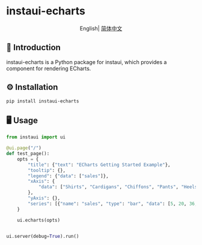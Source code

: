 # instaui-echarts

<div align="center">

English| [简体中文](./README.md)

</div>

## 📖 Introduction
instaui-echarts is a Python package for instaui, which provides a component for rendering ECharts.


## ⚙️ Installation

```bash
pip install instaui-echarts
```

## 🖥️ Usage
```python
from instaui import ui

@ui.page("/")
def test_page():
    opts = {
        "title": {"text": "ECharts Getting Started Example"},
        "tooltip": {},
        "legend": {"data": ["sales"]},
        "xAxis": {
            "data": ["Shirts", "Cardigans", "Chiffons", "Pants", "Heels", "Socks"]
        },
        "yAxis": {},
        "series": [{"name": "sales", "type": "bar", "data": [5, 20, 36, 10, 10, 20]}],
    }

    ui.echarts(opts)


ui.server(debug=True).run()
```

